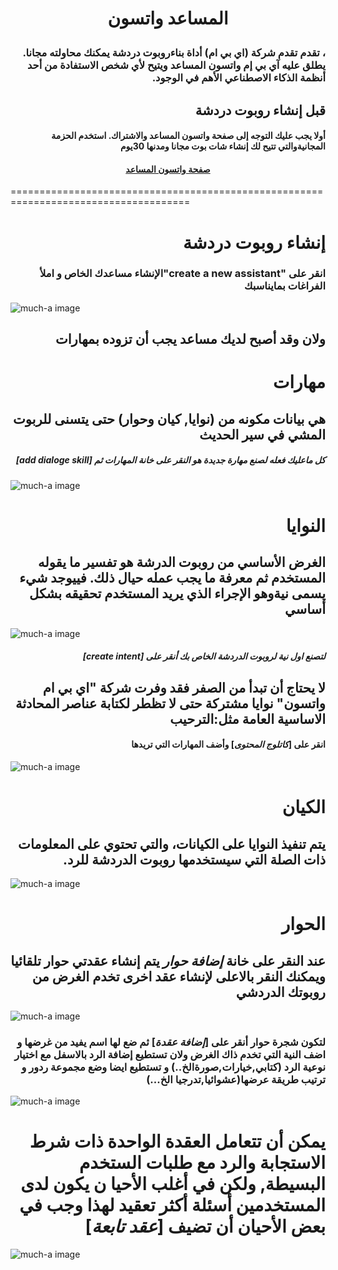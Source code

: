 # <p align="center"> المساعد واتسون</p>
### <div dir="rtl"> ، تقدم تقدم شركة (اي بي ام) أداة بناءروبوت دردشة يمكنك محاولته مجانا. يطلق عليه آي بي إم واتسون المساعد ويتيح لأي شخص الاستفادة من أحد أنظمة الذكاء الاصطناعي الأهم في الوجود.</div>


## <div dir="rtl">قبل إنشاء روبوت دردشة</div> 
#### <div dir="rtl"> أولا يجب عليك التوجه إلى صفحة واتسون المساعد والاشتراك. استخدم الحزمة المجانيةوالتي تتيح لك إنشاء شات بوت مجانا ومدنها 30يوم </div>
#### <p align="center"> [صفحة واتسون المساعد](https://www.ibm.com/cloud/watson-assistant/)</p>
=====================================================================================
# <div dir="rtl">إنشاء روبوت دردشة</div> 

### <div dir="rtl">انقر على "create a new assistant"الإنشاء مساعدك الخاص و املأ الفراغات بمايناسبك</div>
![much-a image](https://cloud.ibm.com/docs-content/v1/content/59ba62f924e3ea418436f195eaf966e3abf487e3/assistant/images/gs-create-assistant-done.png) 
## <div dir="rtl">ولان وقد أصبح لديك مساعد يجب أن تزوده بمهارات</div>

# <div dir="rtl">مهارات</div>

## <div dir="rtl"> هي بيانات مكونه من (نوايا, كيان وحوار) حتى يتسنى للربوت المشي في سير الحديث</div>
##### <div dir="rtl"> كل ماعليك فعله لصنع مهارة جديدة هو النقر على خانة *المهارات* ثم [*add dialoge skill*]</div>
![much-a image](https://help.brightpattern.com/images/3/35/Skills-View-API-53.PNG)




# <div dir="rtl">النوايا</div>

## <div dir="rtl">الغرض الأساسي من روبوت الدرشة هو تفسير ما يقوله المستخدم ثم معرفة ما يجب عمله حيال ذلك. فييوجد شيء يسمى نيةوهو الإجراء الذي يريد المستخدم تحقيقه بشكل أساسي</div>
![much-a image](https://cloud.ibm.com/docs-content/v1/content/59ba62f924e3ea418436f195eaf966e3abf487e3/assistant/images/gs-intents-page.png)
##### <div dir="rtl">  لتصنع اول نية  لروبوت الدردشة الخاص بك أنقر على  [*create intent*]</div>


## <div dir="rtl">لا يحتاج أن تبدأ من الصفر فقد وفرت شركة "اي بي ام واتسون" نوايا مشتركة حتى لا تظطر لكتابة عناصر المحادثة الاساسية العامة مثل:الترحيب</div>
#### <div dir="rtl">انقر على [*كاتلوج المحتوى*] وأضف المهارات التي تريدها</div>
![much-a image](https://cloud.ibm.com/docs-content/v1/content/5c1b97d453d5af69d9a584a7d688a76333a13c1c/assistant/images/catalog-overview.png)




# <div dir="rtl">الكيان</div>

## <div dir="rtl">يتم تنفيذ النوايا على الكيانات، والتي تحتوي على المعلومات ذات الصلة التي سيستخدمها روبوت الدردشة للرد.</div>
![much-a image](https://cloud.ibm.com/docs-content/v1/content/5c1b97d453d5af69d9a584a7d688a76333a13c1c/assistant/images/entities-synonyms-added.png)



# <div dir="rtl">الحوار</div>

## <div dir="rtl"> عند النقر على خانة  *إضافة حوار* يتم إنشاء عقدتي حوار تلقائيا ويمكنك النقر بالاعلى لإنشاء عقد اخرى تخدم الغرض  من روبوتك الدردشي</div>
![much-a image](https://cloud.ibm.com/docs-content/v1/content/5c1b97d453d5af69d9a584a7d688a76333a13c1c/assistant/images/gs-new-dialog.png)
### <div dir="rtl"> لتكون شجرة حوار أنقر على [*إضافة عقدة*] ثم ضع لها اسم يفيد من غرضها و اضف النية التي تخدم ذاك الغرض ولان تستطيع إضافة الرد بالاسفل مع اختيار نوعية الرد (كتابي,خيارات,صورةالخ..) و تستطيع ايضا وضع مجموعة ردور و ترتيب طريقة عرضها(عشوائيا,تدرجيا الخ...)</div>
![much-a image](https://cloud.ibm.com/docs-content/v1/content/5c1b97d453d5af69d9a584a7d688a76333a13c1c/assistant/images/gs-edit-welcome-node.png)


# <div dir="rtl">يمكن أن تتعامل العقدة الواحدة ذات شرط الاستجابة والرد مع طلبات الستخدم البسيطة, ولكن في أغلب الأحيا ن يكون لدى المستخدمين أسئلة أكثر تعقيد لهذا وجب في بعض الأحيان أن تضيف [*عقد تابعة*]  </div>
![much-a image]()

